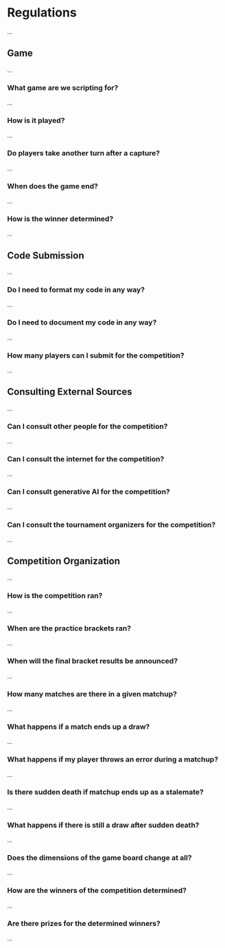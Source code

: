 # Regulations

...

## Game

...

### What game are we scripting for?

...

### How is it played?

...

### Do players take another turn after a capture?

...

### When does the game end?

...

### How is the winner determined?

...

## Code Submission

...

### Do I need to format my code in any way?

...

### Do I need to document my code in any way?

...

### How many players can I submit for the competition?

...

## Consulting External Sources

...

### Can I consult other people for the competition?

...

### Can I consult the internet for the competition?

...

### Can I consult generative AI for the competition?

...

### Can I consult the tournament organizers for the competition?

...

## Competition Organization

...

### How is the competition ran?

...

### When are the practice brackets ran?

...

### When will the final bracket results be announced?

...

### How many matches are there in a given matchup?

...

### What happens if a match ends up a draw?

...

### What happens if my player throws an error during a matchup?

...

### Is there sudden death if matchup ends up as a stalemate?

...

### What happens if there is still a draw after sudden death?

...

### Does the dimensions of the game board change at all?

...

### How are the winners of the competition determined?

...

### Are there prizes for the determined winners?

...
